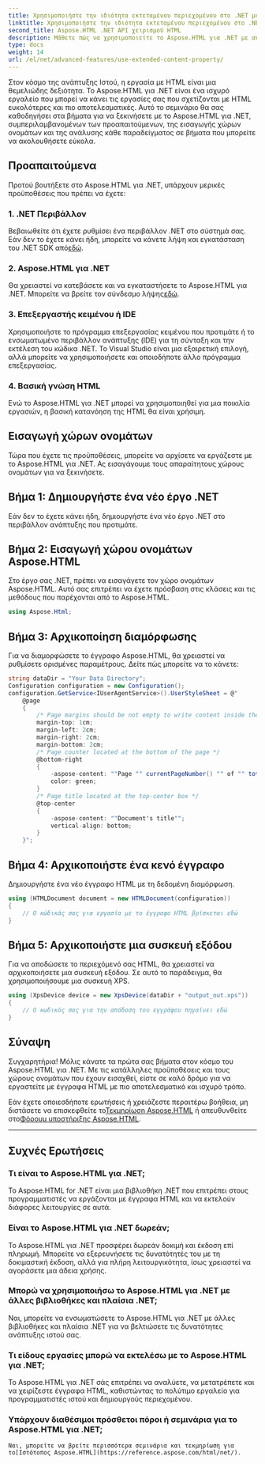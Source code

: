 ```yaml
---
title: Χρησιμοποιήστε την ιδιότητα εκτεταμένου περιεχομένου στο .NET με το Aspose.HTML
linktitle: Χρησιμοποιήστε την ιδιότητα εκτεταμένου περιεχομένου στο .NET
second_title: Aspose.HTML .NET API χειρισμού HTML
description: Μάθετε πώς να χρησιμοποιείτε το Aspose.HTML για .NET με αυτόν τον οδηγό βήμα προς βήμα. Βελτιώστε τις δεξιότητές σας σε HTML και βελτιστοποιήστε τα έργα ανάπτυξης ιστού σας.
type: docs
weight: 14
url: /el/net/advanced-features/use-extended-content-property/
---
```


Στον κόσμο της ανάπτυξης Ιστού, η εργασία με HTML είναι μια θεμελιώδης δεξιότητα. Το Aspose.HTML για .NET είναι ένα ισχυρό εργαλείο που μπορεί να κάνει τις εργασίες σας που σχετίζονται με HTML ευκολότερες και πιο αποτελεσματικές. Αυτό το σεμινάριο θα σας καθοδηγήσει στα βήματα για να ξεκινήσετε με το Aspose.HTML για .NET, συμπεριλαμβανομένων των προαπαιτούμενων, της εισαγωγής χώρων ονομάτων και της ανάλυσης κάθε παραδείγματος σε βήματα που μπορείτε να ακολουθήσετε εύκολα.

## Προαπαιτούμενα

Προτού βουτήξετε στο Aspose.HTML για .NET, υπάρχουν μερικές προϋποθέσεις που πρέπει να έχετε:

### 1. .NET Περιβάλλον

 Βεβαιωθείτε ότι έχετε ρυθμίσει ένα περιβάλλον .NET στο σύστημά σας. Εάν δεν το έχετε κάνει ήδη, μπορείτε να κάνετε λήψη και εγκατάσταση του .NET SDK από[εδώ](https://releases.aspose.com/html/net/).

### 2. Aspose.HTML για .NET

 Θα χρειαστεί να κατεβάσετε και να εγκαταστήσετε το Aspose.HTML για .NET. Μπορείτε να βρείτε τον σύνδεσμο λήψης[εδώ](https://releases.aspose.com/html/net/).

### 3. Επεξεργαστής κειμένου ή IDE

Χρησιμοποιήστε το πρόγραμμα επεξεργασίας κειμένου που προτιμάτε ή το ενσωματωμένο περιβάλλον ανάπτυξης (IDE) για τη σύνταξη και την εκτέλεση του κώδικα .NET. Το Visual Studio είναι μια εξαιρετική επιλογή, αλλά μπορείτε να χρησιμοποιήσετε και οποιοδήποτε άλλο πρόγραμμα επεξεργασίας.

### 4. Βασική γνώση HTML

Ενώ το Aspose.HTML για .NET μπορεί να χρησιμοποιηθεί για μια ποικιλία εργασιών, η βασική κατανόηση της HTML θα είναι χρήσιμη.

## Εισαγωγή χώρων ονομάτων

Τώρα που έχετε τις προϋποθέσεις, μπορείτε να αρχίσετε να εργάζεστε με το Aspose.HTML για .NET. Ας εισαγάγουμε τους απαραίτητους χώρους ονομάτων για να ξεκινήσετε.

## Βήμα 1: Δημιουργήστε ένα νέο έργο .NET

Εάν δεν το έχετε κάνει ήδη, δημιουργήστε ένα νέο έργο .NET στο περιβάλλον ανάπτυξης που προτιμάτε.

## Βήμα 2: Εισαγωγή χώρου ονομάτων Aspose.HTML

Στο έργο σας .NET, πρέπει να εισαγάγετε τον χώρο ονομάτων Aspose.HTML. Αυτό σας επιτρέπει να έχετε πρόσβαση στις κλάσεις και τις μεθόδους που παρέχονται από το Aspose.HTML.

```csharp
using Aspose.Html;
```

## Βήμα 3: Αρχικοποίηση διαμόρφωσης

Για να διαμορφώσετε το έγγραφο Aspose.HTML, θα χρειαστεί να ρυθμίσετε ορισμένες παραμέτρους. Δείτε πώς μπορείτε να το κάνετε:

```csharp
string dataDir = "Your Data Directory";
Configuration configuration = new Configuration();
configuration.GetService<IUserAgentService>().UserStyleSheet = @"
    @page 
    {
        /* Page margins should be not empty to write content inside the margin-boxes */
        margin-top: 1cm;
        margin-left: 2cm;
        margin-right: 2cm;
        margin-bottom: 2cm;
        /* Page counter located at the bottom of the page */
        @bottom-right
        {
            -aspose-content: ""Page "" currentPageNumber() "" of "" totalPagesNumber();
            color: green;
        }
        /* Page title located at the top-center box */
        @top-center
        {
            -aspose-content: ""Document's title"";
            vertical-align: bottom;
        }    
    }";
```

## Βήμα 4: Αρχικοποιήστε ένα κενό έγγραφο

Δημιουργήστε ένα νέο έγγραφο HTML με τη δεδομένη διαμόρφωση.

```csharp
using (HTMLDocument document = new HTMLDocument(configuration))
{
    // Ο κώδικάς σας για εργασία με το έγγραφο HTML βρίσκεται εδώ
}
```

## Βήμα 5: Αρχικοποιήστε μια συσκευή εξόδου

Για να αποδώσετε το περιεχόμενό σας HTML, θα χρειαστεί να αρχικοποιήσετε μια συσκευή εξόδου. Σε αυτό το παράδειγμα, θα χρησιμοποιήσουμε μια συσκευή XPS.

```csharp
using (XpsDevice device = new XpsDevice(dataDir + "output_out.xps"))
{
    // Ο κωδικός σας για την απόδοση του εγγράφου πηγαίνει εδώ
}
```

## Σύναψη

Συγχαρητήρια! Μόλις κάνατε τα πρώτα σας βήματα στον κόσμο του Aspose.HTML για .NET. Με τις κατάλληλες προϋποθέσεις και τους χώρους ονομάτων που έχουν εισαχθεί, είστε σε καλό δρόμο για να εργαστείτε με έγγραφα HTML με πιο αποτελεσματικό και ισχυρό τρόπο.

 Εάν έχετε οποιεσδήποτε ερωτήσεις ή χρειάζεστε περαιτέρω βοήθεια, μη διστάσετε να επισκεφθείτε το[Τεκμηρίωση Aspose.HTML](https://reference.aspose.com/html/net/) ή απευθυνθείτε στο[Φόρουμ υποστήριξης Aspose.HTML](https://forum.aspose.com/).

---

## Συχνές Ερωτήσεις

### Τι είναι το Aspose.HTML για .NET;
   Το Aspose.HTML for .NET είναι μια βιβλιοθήκη .NET που επιτρέπει στους προγραμματιστές να εργάζονται με έγγραφα HTML και να εκτελούν διάφορες λειτουργίες σε αυτά.

### Είναι το Aspose.HTML για .NET δωρεάν;
   Το Aspose.HTML για .NET προσφέρει δωρεάν δοκιμή και έκδοση επί πληρωμή. Μπορείτε να εξερευνήσετε τις δυνατότητές του με τη δοκιμαστική έκδοση, αλλά για πλήρη λειτουργικότητα, ίσως χρειαστεί να αγοράσετε μια άδεια χρήσης.

### Μπορώ να χρησιμοποιήσω το Aspose.HTML για .NET με άλλες βιβλιοθήκες και πλαίσια .NET;
   Ναι, μπορείτε να ενσωματώσετε το Aspose.HTML για .NET με άλλες βιβλιοθήκες και πλαίσια .NET για να βελτιώσετε τις δυνατότητες ανάπτυξης ιστού σας.

### Τι είδους εργασίες μπορώ να εκτελέσω με το Aspose.HTML για .NET;
   Το Aspose.HTML για .NET σάς επιτρέπει να αναλύετε, να μετατρέπετε και να χειρίζεστε έγγραφα HTML, καθιστώντας το πολύτιμο εργαλείο για προγραμματιστές ιστού και δημιουργούς περιεχομένου.

### Υπάρχουν διαθέσιμοι πρόσθετοι πόροι ή σεμινάρια για το Aspose.HTML για .NET;
    Ναι, μπορείτε να βρείτε περισσότερα σεμινάρια και τεκμηρίωση για το[Ιστότοπος Aspose.HTML](https://reference.aspose.com/html/net/).

